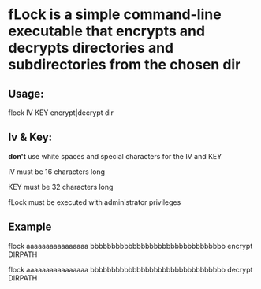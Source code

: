 # fLock is a simple command-line executable that encrypts and decrypts directories and subdirectories from the chosen dir

## Usage:
flock IV KEY encrypt|decrypt dir

## Iv & Key:
**don't** use white spaces and special characters for the IV and KEY

IV must be 16 characters long

KEY must be 32 characters long

fLock must be executed with administrator privileges

## Example 
flock aaaaaaaaaaaaaaaa bbbbbbbbbbbbbbbbbbbbbbbbbbbbbbbb encrypt DIRPATH

flock aaaaaaaaaaaaaaaa bbbbbbbbbbbbbbbbbbbbbbbbbbbbbbbb decrypt DIRPATH
